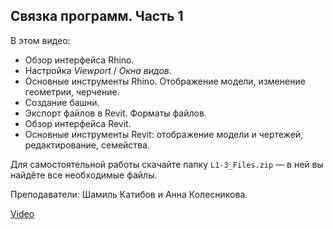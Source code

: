 ## Связка программ. Часть 1

В этом видео:

- Обзор интерфейса Rhino.
- Настройка _Viewport_ / _Окна видов_.
- Основные инструменты Rhino. Отображение модели, изменение геометрии, черчение.
- Создание башни.
- Экспорт файлов в Revit. Форматы файлов.
- Обзор интерфейса Revit.
- Основные инструменты Revit: отображение модели и чертежей, редактирование, семейства.

Для самостоятельной работы скачайте папку `L1-3_Files.zip` — в ней вы найдёте все необходимые файлы.

Преподаватели: Шамиль Катибов и Анна Колесникова.

[Video](https://player.softculture.cc/embed/online/RRH/RRH_3.7.04_L1_Interface_1)
